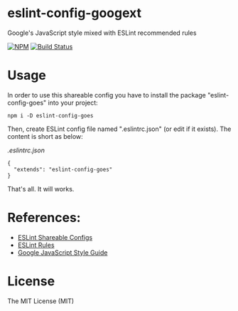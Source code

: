 # eslint-config-googext
Google's JavaScript style mixed with ESLint recommended rules

[![NPM](https://badge.fury.io/js/eslint-config-goes.svg)](https://badge.fury.io/js/eslint-config-goes)
[![Build Status](https://travis-ci.org/ndaidong/eslint-config-goes.svg?branch=master)](https://travis-ci.org/ndaidong/eslint-config-goes)


# Usage

In order to use this shareable config you have to install the package "eslint-config-goes" into your project:

```
npm i -D eslint-config-goes
```

Then, create ESLint config file named ".eslintrc.json" (or edit if it exists). The content is short as below:

*.eslintrc.json*
```
{
  "extends": "eslint-config-goes"
}
```

That's all. It will works.


# References:

- [ESLint Shareable Configs](http://eslint.org/docs/developer-guide/shareable-configs)
- [ESLint Rules](https://eslint.org/docs/rules/)
- [Google JavaScript Style Guide](https://google.github.io/styleguide/jsguide.html)


# License

The MIT License (MIT)
